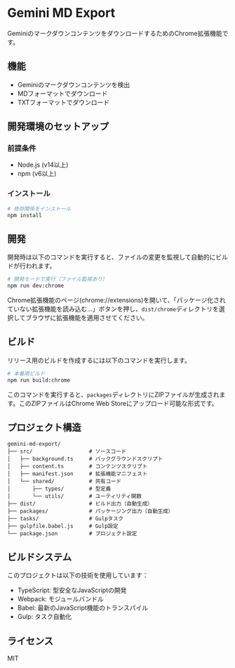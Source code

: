 # Gemini MD Export

GeminiのマークダウンコンテンツをダウンロードするためのChrome拡張機能です。

## 機能

- Geminiのマークダウンコンテンツを検出
- MDフォーマットでダウンロード
- TXTフォーマットでダウンロード

## 開発環境のセットアップ

### 前提条件

- Node.js (v14以上)
- npm (v6以上)

### インストール

```bash
# 依存関係をインストール
npm install
```

## 開発

開発時は以下のコマンドを実行すると、ファイルの変更を監視して自動的にビルドが行われます。

```bash
# 開発モードで実行（ファイル監視あり）
npm run dev:chrome
```

Chrome拡張機能のページ(chrome://extensions)を開いて、「パッケージ化されていない拡張機能を読み込む...」ボタンを押し、`dist/chrome`ディレクトリを選択してブラウザに拡張機能を適用させてください。

## ビルド

リリース用のビルドを作成するには以下のコマンドを実行します。

```bash
# 本番用ビルド
npm run build:chrome
```

このコマンドを実行すると、`packages`ディレクトリにZIPファイルが生成されます。このZIPファイルはChrome Web Storeにアップロード可能な形式です。

## プロジェクト構造

```
gemini-md-export/
├── src/                  # ソースコード
│   ├── background.ts     # バックグラウンドスクリプト
│   ├── content.ts        # コンテンツスクリプト
│   ├── manifest.json     # 拡張機能マニフェスト
│   └── shared/           # 共有コード
│       ├── types/        # 型定義
│       └── utils/        # ユーティリティ関数
├── dist/                 # ビルド出力（自動生成）
├── packages/             # パッケージング出力（自動生成）
├── tasks/                # Gulpタスク
├── gulpfile.babel.js     # Gulp設定
└── package.json          # プロジェクト設定
```

## ビルドシステム

このプロジェクトは以下の技術を使用しています：

- TypeScript: 型安全なJavaScriptの開発
- Webpack: モジュールバンドル
- Babel: 最新のJavaScript機能のトランスパイル
- Gulp: タスク自動化

## ライセンス

MIT

